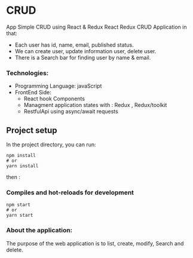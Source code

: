 # CRUD
App Simple CRUD using React &amp; Redux
React Redux CRUD Application in that:

- Each user has id, name, email, published status.
- We can create user, update information user, delete user.
- There is a Search bar for finding user by name & email.

### Technologies:
- Programming Language: javaScript
- FrontEnd Side:
  - React hook Components
  - Managment application states with : Redux , Redux/toolkit
  - RestfulApi using async/await requests 
 
## Project setup

In the project directory, you can run:

```
npm install
# or
yarn install
```
then :
### Compiles and hot-reloads for development

```
npm start
# or
yarn start
```
### About the application:

The purpose of the web application is to list, create, modify, Search and delete.
